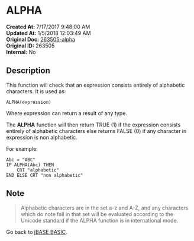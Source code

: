 # ALPHA

**Created At:** 7/17/2017 9:48:00 AM  
**Updated At:** 1/5/2018 12:03:49 AM  
**Original Doc:** [263505-alpha](https://docs.jbase.com/36868-jbase-basic/263505-alpha)  
**Original ID:** 263505  
**Internal:** No  

## Description

This function will check that an expression consists entirely of alphabetic characters. It is used as:

```
ALPHA(expression)
```

Where expression can return a result of any type.

The **ALPHA** function will then return TRUE (1) if the expression consists entirely of alphabetic characters else returns FALSE (0) if any character in expression is non alphabetic.

For example:

```
Abc = "ABC"
IF ALPHA(Abc) THEN
    CRT "alphabetic"
END ELSE CRT "non alphabetic"
```

## Note

> Alphabetic characters are in the set a-z and A-Z, and any characters which do note fall in that set will be evaluated according to the Unicode standard if the ALPHA function is in international mode.

Go back to [jBASE BASIC](./../jbase-basic-programmers-reference-guide).
